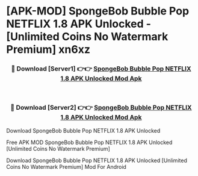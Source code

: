 # [APK-MOD] SpongeBob  Bubble Pop NETFLIX 1.8 APK Unlocked - [Unlimited Coins No Watermark Premium] xn6xz



<div align="center">
<h3>🔴 Download [Server1] 👉👉 <a href="https://momento.my/?title=SpongeBob__Bubble_Pop_NETFLIX_1.8_APK_Unlocked">SpongeBob  Bubble Pop NETFLIX 1.8 APK Unlocked Mod Apk</a></h3><br>

<h3>🔴 Download [Server2] 👉👉 <a href="https://momento.my/?title=SpongeBob__Bubble_Pop_NETFLIX_1.8_APK_Unlocked">SpongeBob  Bubble Pop NETFLIX 1.8 APK Unlocked Mod Apk</a></h3>
</div>



Download SpongeBob  Bubble Pop NETFLIX 1.8 APK Unlocked 

Free APK MOD SpongeBob  Bubble Pop NETFLIX 1.8 APK Unlocked [Unlimited Coins No Watermark Premium]

Download SpongeBob  Bubble Pop NETFLIX 1.8 APK Unlocked [Unlimited Coins No Watermark Premium] Mod For Android
